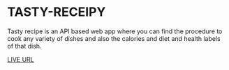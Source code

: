 # TASTY-RECEIPY
Tasty recipe is an API based web app where you can find the procedure to cook any variety of dishes and also the calories and diet and health labels of that dish.

<a href="https://tasty-receipe.madhuranjani.repl.co/" target="_blank">LIVE URL</a>
